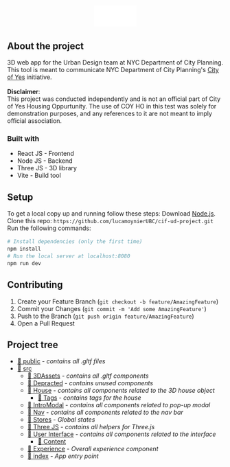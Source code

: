 <!-- DCP LOGO -->
<br />
<p align="center">
    <img 
        className="logo-icon"
        alt="NYC Planning"
        src="https://raw.githubusercontent.com/NYCPlanning/dcp-logo/master/dcp_logo_white_772.png"
            width = "100">
    </img>
</p>

## About the project
3D web app for the Urban Design team at NYC Department of City Planning. This tool is meant to communicate NYC Department of City Planning's [City of Yes](https://www.nyc.gov/site/planning/plans/city-of-yes/city-of-yes-overview.page) initiative.
<br />
<br />
**Disclaimer**:
<br />
 This project was conducted independently and is not an official part of City of Yes Housing Oppurtunity. The use of COY HO in this test was solely for demonstration purposes, and any references to it are not meant to imply official association.​

### Built with

* React JS - Frontend
* Node JS - Backend
* Three JS - 3D library
* Vite - Build tool

## Setup
To get a local copy up and running follow these steps:
Download [Node.js](https://nodejs.org/en/download/).
Clone this repo: `https://github.com/lucamoynierUBC/cif-ud-project.git`
Run the following commands:

``` bash
# Install dependencies (only the first time)
npm install
# Run the local server at localhost:8080
npm run dev
```
<!-- Contributing -->
## Contributing
1. Create your Feature Branch (`git checkout -b feature/AmazingFeature`)
2. Commit your Changes (`git commit -m 'Add some AmazingFeature'`)
3. Push to the Branch (`git push origin feature/AmazingFeature`)
4. Open a Pull Request

## Project tree

 * [📁 public](./public) - *contains all .gltf files*
 * [📁 src](./src)
   * [📁 3DAssets](./src/3DAssets) - *contains all .gltf components*
   * [📁 Depracted](./src/Depracated) - *contains unused components*
   * [📁 House](./src/House) - *contains all components related to the 3D house object*
        * [📁 Tags](./src/House/Tags) - *contains tags for the house*
   * [📁 IntroModal](./src/IntroModal) - *contains all components related to pop-up modal*
   * [📁 Nav](./src/Nav) - *contains all components related to the nav bar*
   * [📁 Stores](./src/stores) - *Global states*
   * [📁 Three JS](./src/ThreeJS) - *contains all helpers for Three.js*
   * [📁 User Interface](./src/UserInterface/) - *contains all components related to the interface*
        * [📁 Content](./src/UserInterface/Content/)
   * [📄 Experience](./src/Experience.jsx) - *Overall experience component*
   * [📄 index](./src/index.jsx) - *App entry point*
